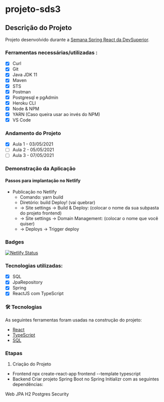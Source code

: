 # projeto-sds3

## Descrição do Projeto
Projeto desenvolvido durante a [Semana Spring React da DevSuperior](https://github.com/devsuperior/sds3).

### Ferramentas necessárias/utilizadas :
- [x] Curl
- [x] Git
- [x] Java JDK 11
- [x] Maven
- [x] STS
- [x] Postman
- [x] Postgresql e pgAdmin
- [x] Heroku CLI
- [x] Node & NPM
- [x] YARN (Caso queira usar ao invés do NPM)
- [x] VS Code

### Andamento do Projeto
- [x] Aula 1 - 03/05/2021
- [ ] Aula 2 - 05/05/2021
- [ ] Aula 3 - 07/05/2021

### Demonstração da Aplicação


#### Passos para implantação no Netlify
- Publicação no Netlify
    * Comando: yarn build
    * Diretório: build
      Deploy! (vai quebrar)
    * -> Site settings -> Build & Deploy: (colocar o nome da sua subpasta do projeto frontend)
    * -> Site settings -> Domain Management: (colocar o nome que você quiser)
    * -> Deploys -> Trigger deploy

### Badges
[![Netlify Status](https://api.netlify.com/api/v1/badges/a40749b2-82ce-4ff6-8d49-504aeba8e5e8/deploy-status)](https://app.netlify.com/sites/jpbraz-dsvendas/deploys)

### Tecnologias utilizadas:
- [x] SQL
- [x] JpaRepository
- [x] Spring
- [x] ReactJS com TypeScript

### 🛠 Tecnologias

As seguintes ferramentas foram usadas na construção do projeto:

- [React](https://pt-br.reactjs.org/)
- [TypeScript](https://www.typescriptlang.org/)
- [SQL]()

### Etapas
1) Criação do Projeto
  * Frontend
      npx create-react-app frontend --template typescript
  * Backend
    Criar projeto Spring Boot no Spring Initializr com as seguintes dependências:

Web
JPA
H2
Postgres
Security
